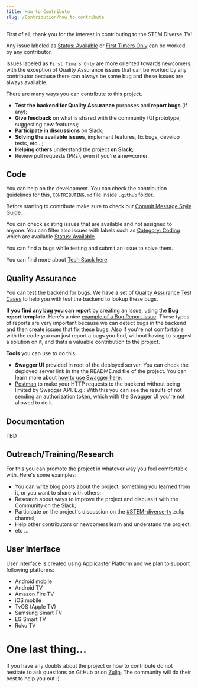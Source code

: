 ```yaml
---
title: How to Contribute
slug: /Contribution/how_to_contribute
---
```

First of all, thank you for the interest in contributing to the STEM Diverse TV!

Any issue labeled as [Status: Available](https://github.com/anitab-org/stem-diverse-tv/issues?q=is%3Aissue+is%3Aopen+label%3A%22Status%3A+Available%22) or [First Timers Only](https://github.com/anitab-org/stem-diverse-tv/issues?q=is%3Aissue+is%3Aopen+label%3A%22First+Timers+Only%22) can be worked by any contributor.

Issues labeled as `First Timers Only` are more oriented towards newcomers, with the exception of Quality Assurance issues that can be worked by any contributor because there can always be some bug and these issues are always available.

There are many ways you can contribute to this project.
- **Test the backend for Quality Assurance** purposes and **report bugs** (if any);
- **Give feedback** on what is shared with the community (UI prototype, suggesting new features); 
- **Participate in discussions** on Slack; 
- **Solving the available issues**, implement features, fix bugs, develop tests, etc...;
- **Helping others** understand the project **on Slack**;
- Review pull requests (PRs), even if you're a newcomer.

## Code

You can help on the development. You can check the contribution guidelines for this, `CONTRIBUTING.md` file inside `.github` folder.

Before starting to contribute make sure to check our [Commit Message Style Guide](https://github.com/anitab-org/stem-diverse-tv/wiki/Commit-Message-Style-Guide).

You can check existing issues that are available and not assigned to anyone. You can filter also issues with labels such as [Category: Coding](https://github.com/anitab-org/stem-diverse-tv/issues?q=is%3Aissue+is%3Aopen+label%3A%22Category%3A+Coding%22) which are available [Status: Available](https://github.com/anitab-org/stem-diverse-tv/issues?q=is%3Aissue+is%3Aopen+label%3A%22Status%3A+Available%22).

You can find a bugs while testing and submit an issue to solve them.

You can find more about [Tech Stack here](https://github.com/anitab-org/stem-diverse-tv/wiki/Tech-Stack).

## Quality Assurance

You can test the backend for bugs. We have a set of [Quality Assurance Test Cases](https://github.com/anitab-org/stem-diverse-tv/wiki/Quality-Assurance) to help you with test the backend to lookup these bugs.

**If you find any bug you can report** by creating an issue, using the **Bug report template**. Here's a nice [example of a Bug Report issue](https://github.com/anitab-org/stem-diverse-tv/issues/7). 
These types of reports are very important because we can detect bugs in the backend and then create issues that fix these bugs. Also if you're not comfortable with the code you can just report a bugs you find, without having to suggest a solution on it, and thats a valuable contribution to the project.

**Tools** you can use to do this: 
- **Swagger UI** provided in root of the deployed server. You can check the deployed server link in the the README.md file of the project. You can learn more about [how to use Swagger here](https://github.com/anitab-org/stem-diverse-tv/wiki/Using-Swagger-UI).
- [Postman](https://www.getpostman.com/) to make your HTTP requests to the backend without being limited by Swagger API. E.g.: With this you can see the results of not sending an authorization token, which with the Swagger UI you're not allowed to do it.

## Documentation

TBD

## Outreach/Training/Research

For this you can promote the project in whatever way you feel comfortable with.
Here's some examples:
- You can write blog posts about the project, something you learned from it, or you want to share with others;
- Research about ways to improve the project and discuss it with the Community on the Slack;
- Participate on the project's discussion on the [#STEM-diverse-tv](https://anitab-org.zulipchat.com/#narrow/stream/225705-STEM-diverse-tv) zulip channel;
- Help other contributors or newcomers learn and understand the project;
- etc ...

## User Interface

User interface is created using Applicaster Platform and we plan to support following platforms:
- Android mobile
- Android TV
- Amazon Fire TV
- iOS mobile
- TvOS (Apple TV)
- Samsung Smart TV
- LG Smart TV
- Roku TV

# One last thing...

If you have any doubts about the project or how to contribute do not hesitate to ask questions on GitHub or on [Zulip](https://anitab-org.zulipchat.com/). The community will do their best to help you out :)